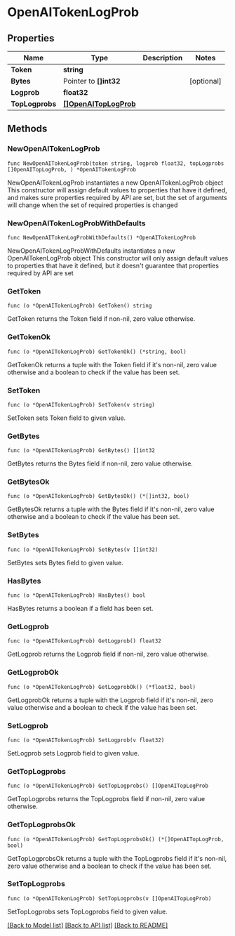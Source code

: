 # OpenAITokenLogProb

## Properties

Name | Type | Description | Notes
------------ | ------------- | ------------- | -------------
**Token** | **string** |  | 
**Bytes** | Pointer to **[]int32** |  | [optional] 
**Logprob** | **float32** |  | 
**TopLogprobs** | [**[]OpenAITopLogProb**](OpenAITopLogProb.md) |  | 

## Methods

### NewOpenAITokenLogProb

`func NewOpenAITokenLogProb(token string, logprob float32, topLogprobs []OpenAITopLogProb, ) *OpenAITokenLogProb`

NewOpenAITokenLogProb instantiates a new OpenAITokenLogProb object
This constructor will assign default values to properties that have it defined,
and makes sure properties required by API are set, but the set of arguments
will change when the set of required properties is changed

### NewOpenAITokenLogProbWithDefaults

`func NewOpenAITokenLogProbWithDefaults() *OpenAITokenLogProb`

NewOpenAITokenLogProbWithDefaults instantiates a new OpenAITokenLogProb object
This constructor will only assign default values to properties that have it defined,
but it doesn't guarantee that properties required by API are set

### GetToken

`func (o *OpenAITokenLogProb) GetToken() string`

GetToken returns the Token field if non-nil, zero value otherwise.

### GetTokenOk

`func (o *OpenAITokenLogProb) GetTokenOk() (*string, bool)`

GetTokenOk returns a tuple with the Token field if it's non-nil, zero value otherwise
and a boolean to check if the value has been set.

### SetToken

`func (o *OpenAITokenLogProb) SetToken(v string)`

SetToken sets Token field to given value.


### GetBytes

`func (o *OpenAITokenLogProb) GetBytes() []int32`

GetBytes returns the Bytes field if non-nil, zero value otherwise.

### GetBytesOk

`func (o *OpenAITokenLogProb) GetBytesOk() (*[]int32, bool)`

GetBytesOk returns a tuple with the Bytes field if it's non-nil, zero value otherwise
and a boolean to check if the value has been set.

### SetBytes

`func (o *OpenAITokenLogProb) SetBytes(v []int32)`

SetBytes sets Bytes field to given value.

### HasBytes

`func (o *OpenAITokenLogProb) HasBytes() bool`

HasBytes returns a boolean if a field has been set.

### GetLogprob

`func (o *OpenAITokenLogProb) GetLogprob() float32`

GetLogprob returns the Logprob field if non-nil, zero value otherwise.

### GetLogprobOk

`func (o *OpenAITokenLogProb) GetLogprobOk() (*float32, bool)`

GetLogprobOk returns a tuple with the Logprob field if it's non-nil, zero value otherwise
and a boolean to check if the value has been set.

### SetLogprob

`func (o *OpenAITokenLogProb) SetLogprob(v float32)`

SetLogprob sets Logprob field to given value.


### GetTopLogprobs

`func (o *OpenAITokenLogProb) GetTopLogprobs() []OpenAITopLogProb`

GetTopLogprobs returns the TopLogprobs field if non-nil, zero value otherwise.

### GetTopLogprobsOk

`func (o *OpenAITokenLogProb) GetTopLogprobsOk() (*[]OpenAITopLogProb, bool)`

GetTopLogprobsOk returns a tuple with the TopLogprobs field if it's non-nil, zero value otherwise
and a boolean to check if the value has been set.

### SetTopLogprobs

`func (o *OpenAITokenLogProb) SetTopLogprobs(v []OpenAITopLogProb)`

SetTopLogprobs sets TopLogprobs field to given value.



[[Back to Model list]](../README.md#documentation-for-models) [[Back to API list]](../README.md#documentation-for-api-endpoints) [[Back to README]](../README.md)


